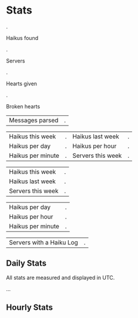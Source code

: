 # Stats

<div class="button-row">
    <div class="stat-count haiku-count">
        <p class="stat-counter haiku-counter loading" data-api="haikucount" data-loop-time="10000">.</p>
        <p>Haikus found</p>
    </div>
    <div class="stat-count server-count">
        <p class="stat-counter server-counter loading" data-api="servercount" data-loop-time="300000">.</p>
        <p>Servers</p>
    </div>
</div>

<div class="button-row">
    <div class="stat-count heart-count">
        <p class="stat-counter heart-counter loading" data-api="heartcount" data-loop-time="10000">.</p>
        <p>Hearts given</p>
    </div>
    <div class="stat-count broken-heart-count">
        <p class="stat-counter broken-heart-counter loading" data-api="brokenheartcount" data-loop-time="10000">.</p>
        <p>Broken hearts</p>
    </div>
</div>

<table class="stat-table stat-table-single">
    <tbody>
        <tr>
            <td>Messages parsed</td>
            <td class="stat-counter loading" data-api="messagecount" data-loop-time="4000">.</td>
        </tr>
    </tbody>
</table>

<table class="stat-table stat-table-large">
    <tbody>
        <tr>
            <td>Haikus this week</td>
            <td class="stat-counter loading" data-api="haikucountweek" data-loop-time="10000">.</td>
            <td>Haikus last week</td>
            <td class="stat-counter loading" data-api="haikucountlastweek" data-loop-time="300000">.</td>
        </tr>
        <tr>
            <td>Haikus per day</td>
            <td class="stat-counter loading stat-counter-haikus-day">.</td>
            <td>Haikus per hour</td>
            <td class="stat-counter loading stat-counter-haikus-hour">.</td>
        </tr>
        <tr>
            <td>Haikus per minute</td>
            <td class="stat-counter loading stat-counter-haikus-minute">.</td>
            <td>Servers this week</td>
            <td class="stat-counter loading" data-api="servercountweek" data-change="true"  data-loop-time="300000">.</td>
        </tr>
    </tbody>
</table>

<table class="stat-table stat-table-small">
    <tbody>
        <tr>
            <td>Haikus this week</td>
            <td class="stat-counter loading" data-api="haikucountweek" data-loop-time="10000">.</td>
        </tr>
        <tr>
            <td>Haikus last week</td>
            <td class="stat-counter loading" data-api="haikucountlastweek" data-loop-time="300000">.</td>
        </tr>
        <tr>
            <td>Servers this week</td>
            <td class="stat-counter loading" data-api="servercountweek" data-change="true" data-loop-time="300000">.</td>
        </tr>
    </tbody>
</table>

<table class="stat-table stat-table-small">
    <tbody>
        <tr>
            <td>Haikus per day</td>
            <td class="stat-counter loading stat-counter-haikus-day">.</td>
        </tr>
        <tr>
            <td>Haikus per hour</td>
            <td class="stat-counter loading stat-counter-haikus-hour">.</td>
        </tr>
        <tr>
            <td>Haikus per minute</td>
            <td class="stat-counter loading stat-counter-haikus-minute">.</td>
        </tr>
    </tbody>
</table>

<table class="stat-table stat-table-single">
    <tbody>
        <tr>
            <td>Servers with a Haiku Log</td>
            <td class="stat-counter loading" data-api="haikulogcount" data-loop-time="30000">.</td>
        </tr>
    </tbody>
</table>

## Daily Stats

<p>All stats are measured and displayed in UTC.</p>
<p class="time time-utc">...</p>

<canvas id="HaikuChart" class="stat-graph" width="1200" height="600"></canvas>
<canvas id="ServerChart" class="stat-graph" width="1200" height="600"></canvas>

## Hourly Stats

<canvas id="HaikuHourChart" class="stat-graph" width="1200" height="600"></canvas>
<canvas id="MessageHourChart" class="stat-graph" width="1200" height="600"></canvas>
